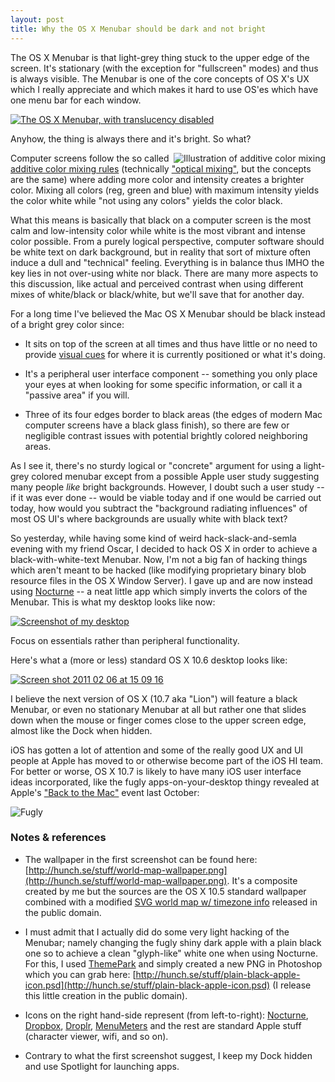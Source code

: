 ```yaml
---
layout: post
title: Why the OS X Menubar should be dark and not bright
---
```


The OS X Menubar is that light-grey thing stuck to the upper edge of the screen. It's stationary (with the exception for "fullscreen" modes) and thus is always visible. The Menubar is one of the core concepts of OS X's UX which I really appreciate and which makes it hard to use OS'es which have one menu bar for each window.

[![The OS X Menubar, with translucency disabled](http://farm6.static.flickr.com/5056/5421155787_6c1c146c08_z.jpg)](http://farm6.static.flickr.com/5056/5421155787_c33e171976_o.png)

Anyhow, the thing is always there and it's bright. So what?

<img src="http://farm6.static.flickr.com/5252/5421633006_7982385468_t.jpg" title="Illustration of additive color mixing" align="right">Computer screens follow the so called [additive color mixing rules](http://en.wikipedia.org/wiki/Additive_color) (technically ["optical mixing"](http://books.google.com/books?id=ptpXbW1NaeMC&pg=PA15&lpg=PA15&dq=optical+mixing+color+computer+screen&source=bl&ots=TBy_jrrCd9&sig=cBDjvhXFJ7keiZ5UuIj6j_1-nSg&hl=en&ei=KqROTfT6G4aCOrCUyBw&sa=X&oi=book_result&ct=result&resnum=6&ved=0CDsQ6AEwBQ), but the concepts are the same) where adding more color and intensity creates a brighter color. Mixing all colors (reg, green and blue) with maximum intensity yields the color white while "not using any colors" yields the color black.

What this means is basically that black on a computer screen is the most calm and low-intensity color while white is the most vibrant and intense color possible. From a purely logical perspective, computer software should be white text on dark background, but in reality that sort of mixture often induce a dull and "technical" feeling. Everything is in balance thus IMHO the key lies in not over-using white nor black. There are many more aspects to this discussion, like actual and perceived contrast when using different mixes of white/black or black/white, but we'll save that for another day.

For a long time I've believed the Mac OS X Menubar should be black instead of a bright grey color since:

- It sits on top of the screen at all times and thus have little or no need to provide [visual cues](http://en.wikipedia.org/wiki/Sensory_cue) for where it is currently positioned or what it's doing.

- It's a peripheral user interface component -- something you only place your eyes at when looking for some specific information, or call it a "passive area" if you will.

- Three of its four edges border to black areas (the edges of modern Mac computer screens have a black glass finish), so there are few or negligible contrast issues with potential brightly colored neighboring areas.

As I see it, there's no sturdy logical or "concrete" argument for using a light-grey colored menubar except from a possible Apple user study suggesting many people *like* bright backgrounds. However, I doubt such a user study -- if it was ever done -- would be viable today and if one would be carried out today, how would you subtract the "background radiating influences" of most OS UI's where backgrounds are usually white with black text?

So yesterday, while having some kind of weird hack-slack-and-semla evening with my friend Oscar, I decided to hack OS X in order to achieve a black-with-white-text Menubar. Now, I'm not a big fan of hacking things which aren't meant to be hacked (like modifying proprietary binary blob resource files in the OS X Window Server). I gave up and are now instead using [Nocturne](http://code.google.com/p/blacktree-nocturne/) -- a neat little app which simply inverts the colors of the Menubar. This is what my desktop looks like now:

[![Screenshot of my desktop](http://farm6.static.flickr.com/5017/5421584582_6ef57cc00b_z.jpg)](http://farm6.static.flickr.com/5017/5421584582_69ca992519_o.png)

Focus on essentials rather than peripheral functionality.

Here's what a (more or less) standard OS X 10.6 desktop looks like:

[![Screen shot 2011 02 06 at 15 09 16](http://farm6.static.flickr.com/5020/5421697380_b49f268c60_z.jpg)](http://farm6.static.flickr.com/5020/5421697380_b9371cdb70_o.png)

I believe the next version of OS X (10.7 aka "Lion") will feature a black Menubar, or even no stationary Menubar at all but rather one that slides down when the mouse or finger comes close to the upper screen edge, almost like the Dock when hidden.

iOS has gotten a lot of attention and some of the really good UX and UI people at Apple has moved to or otherwise become part of the iOS HI team. For better or worse, OS X 10.7 is likely to have many iOS user interface ideas incorporated, like the fugly apps-on-your-desktop thingy revealed at Apple's ["Back to the Mac"](http://arstechnica.com/apple/news/2010/10/apple-announces-back-to-the-mac-event-for-october-20.ars) event last October:

![Fugly](http://farm6.static.flickr.com/5093/5421714226_85c74a6a57_z.jpg)

### Notes & references

- The wallpaper in the first screenshot can be found here: [http://hunch.se/stuff/world-map-wallpaper.png](http://hunch.se/stuff/world-map-wallpaper.png). It's a composite created by me but the sources are the OS X 10.5 standard wallpaper combined with a modified [SVG world map w/ timezone info](http://en.wikipedia.org/wiki/File:Timezones2010.png) released in the public domain.

- I must admit that I actually did do some very light hacking of the Menubar; namely changing the fugly shiny dark apple with a plain black one so to achieve a clean "glyph-like" white one when using Nocturne. For this, I used [ThemePark](http://www.geekspiff.com/software/themepark/) and simply created a new PNG in Photoshop which you can grab here: [http://hunch.se/stuff/plain-black-apple-icon.psd](http://hunch.se/stuff/plain-black-apple-icon.psd) (I release this little creation in the public domain).

- Icons on the right hand-side represent (from left-to-right): [Nocturne](http://code.google.com/p/blacktree-nocturne/), [Dropbox](http://dropbox.com/), [Droplr](http://droplr.com/), [MenuMeters](http://www.ragingmenace.com/software/menumeters/) and the rest are standard Apple stuff (character viewer, wifi, and so on).

- Contrary to what the first screenshot suggest, I keep my Dock hidden and use Spotlight for launching apps.
